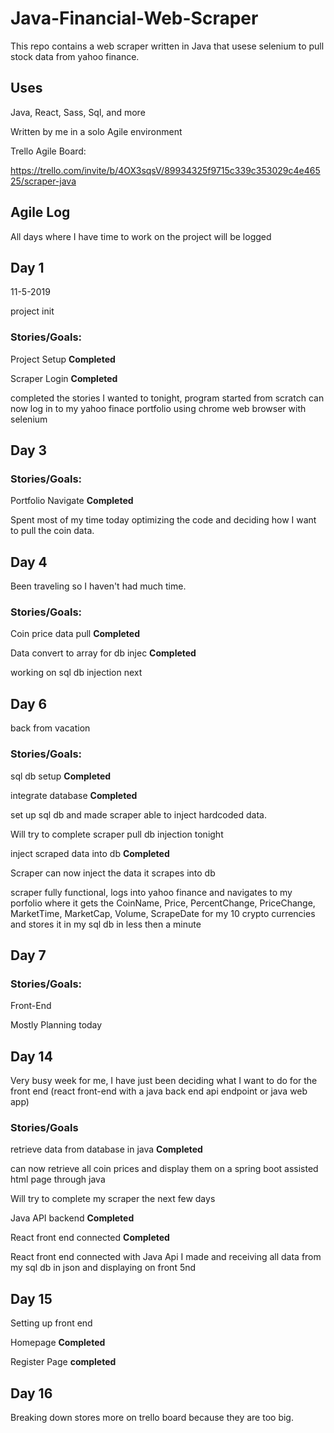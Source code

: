 # Java-Financial-Web-Scraper
This repo contains a web scraper written in Java that usese selenium to pull stock data from yahoo finance.

## Uses
Java, React, Sass, Sql, and more



Written by me in a solo Agile environment

Trello Agile Board:

https://trello.com/invite/b/4OX3sqsV/89934325f9715c339c353029c4e46525/scraper-java


## Agile Log

All days where I have time to work on the project will be logged


## **Day 1**   

11-5-2019

project init

### Stories/Goals:

Project Setup **Completed**

Scraper Login **Completed**

completed the stories I wanted to tonight, program started from scratch can now log in to my yahoo finace portfolio using chrome web browser with selenium

## **Day 3**   


### Stories/Goals:

Portfolio Navigate **Completed**

Spent most of my time today optimizing the code and deciding how I want to pull the coin data.


## **Day 4**   

Been traveling so I haven't had much time.

### Stories/Goals:

Coin price data pull **Completed**

Data convert to array for db injec **Completed**

working on sql db injection next

## **Day 6**

back from vacation

### Stories/Goals:

sql db setup **Completed**

integrate database **Completed**

set up sql db and made scraper able to inject hardcoded data.

Will try to complete scraper pull db injection tonight



inject scraped data into db **Completed**

Scraper can now inject the data it scrapes into db

scraper fully functional, logs into yahoo finance and navigates to my porfolio where it gets the CoinName, Price, PercentChange, PriceChange, MarketTime, MarketCap, Volume, ScrapeDate for my 10 crypto currencies and stores it in my sql db in less then a minute

## **Day 7**


### Stories/Goals:

Front-End

Mostly Planning today


## **Day 14**

Very busy week for me, I have just been deciding what I want to do for the front end (react front-end with a java back end api endpoint or java web app)

### Stories/Goals

retrieve data from database in java **Completed**

can now retrieve all coin prices and display them on a spring boot assisted html page through java

Will try to complete my scraper the next few days

Java API backend **Completed**

React front end connected  **Completed**


React front end connected with Java Api I made and receiving all data from my sql db in json and displaying on front 5nd


## **Day 15**

Setting up front end

Homepage **Completed**

Register Page **completed**

## **Day 16**

Breaking down stores more on trello board because they are too big.












